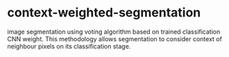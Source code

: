 # context-weighted-segmentation
image segmentation using voting algorithm based on trained classification CNN weight. This methodology allows segmentation to consider context of neighbour pixels on its classification stage.  
